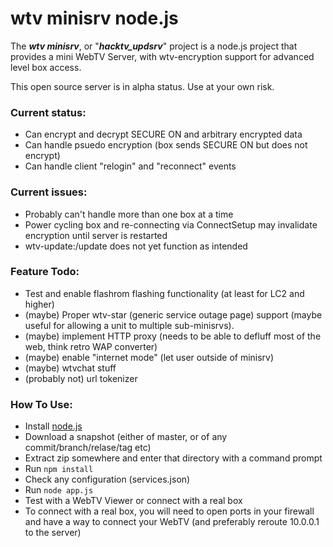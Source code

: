# wtv minisrv node.js

The ***wtv minisrv***, or "***hacktv_updsrv***" project is a node.js project that provides a mini WebTV Server, with wtv-encryption support for advanced level box access.

This open source server is in alpha status. Use at your own risk.

### Current status:
- Can encrypt and decrypt SECURE ON and arbitrary encrypted data
- Can handle psuedo encryption (box sends SECURE ON but does not encrypt)
- Can handle client "relogin" and "reconnect" events

### Current issues:
- Probably can't handle more than one box at a time
- Power cycling box and re-connecting via ConnectSetup may invalidate encryption until server is restarted
- wtv-update:/update does not yet function as intended

### Feature Todo:
- Test and enable flashrom flashing functionality (at least for LC2 and higher)
- (maybe) Proper wtv-star (generic service outage page) support (maybe useful for allowing a unit to multiple sub-minisrvs).
- (maybe) implement HTTP proxy (needs to be able to defluff most of the web, think retro WAP converter)
- (maybe) enable "internet mode" (let user outside of minisrv)
- (maybe) wtvchat stuff
- (probably not) url tokenizer

### How To Use:
- Install [node.js](https://nodejs.org/en/download/)
- Download a snapshot (either of master, or of any commit/branch/relase/tag etc)
- Extract zip somewhere and enter that directory with a command prompt
- Run `npm install`
- Check any configuration (services.json)
- Run `node app.js`
- Test with a WebTV Viewer or connect with a real box
- To connect with a real box, you will need to open ports in your firewall and have a way to connect your WebTV (and preferably reroute 10.0.0.1 to the server)
